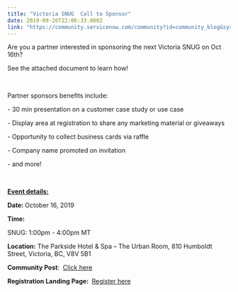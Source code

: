 ```yaml
---
title: "Victoria SNUG  Call to Sponsor"
date: 2019-09-26T22:06:33.000Z
link: "https://community.servicenow.com/community?id=community_blog&sys_id=b38aef32db0c001814d6fb24399619be"
---
```

<p class="ng-scope">Are you a partner interested in sponsoring the next Victoria SNUG on Oct 16th?</p>
<p class="ng-scope">See the attached document to learn how!</p>
<p class="ng-scope"> </p>
<p class="ng-scope">Partner sponsors benefits include:</p>
<p class="ng-scope">- 30 min presentation on a customer case study or use case</p>
<p class="ng-scope">- Display area at registration to share any marketing material or giveaways</p>
<p class="ng-scope">- Opportunity to collect business cards via raffle</p>
<p class="ng-scope">- Company name promoted on invitation</p>
<p class="ng-scope">- and more!</p>
<p class="ng-scope"> </p>
<p><strong><u>Event details:</u></strong></p>
<p><strong>Date: </strong>October 16, 2019 </p>
<p><strong>Time: </strong></p>
<p>SNUG: 1:00pm - 4:00pm MT </p>
<p><strong>Location:</strong> The Parkside Hotel &amp; Spa – The Urban Room, 810 Humboldt Street, Victoria, BC, V8V 5B1</p>
<p><strong>Community Post</strong>:  <a href="https://community.servicenow.com/community?id&#61;community_event&amp;sys_id&#61;d88a1e7fdb77f340f7fca851ca961963" rel="nofollow">Click here</a></p>
<p><strong>Registration Landing Page: </strong> <a href="https://go.servicenow.com/LP&#61;13575" rel="nofollow">Register here</a></p>
<p> </p>